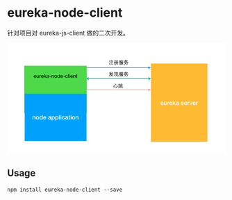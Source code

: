 # eureka-node-client

针对项目对 eureka-js-client 做的二次开发。

![](./images/eureka-node-client.png)

## Usage

```shell
npm install eureka-node-client --save
```
